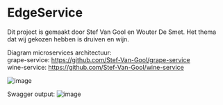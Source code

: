 # EdgeService

Dit project is gemaakt door Stef Van Gool en Wouter De Smet.
Het thema dat wij gekozen hebben is druiven en wijn.

Diagram microservices architectuur: <br>
grape-service: https://github.com/Stef-Van-Gool/grape-service <br>
wine-service: https://github.com/Stef-Van-Gool/wine-service

![image](https://user-images.githubusercontent.com/57892205/148551757-4d3965ad-4d9f-41e8-bdd8-9c9251fb5393.png)

Swagger output:
![image](https://user-images.githubusercontent.com/57892205/148554992-fa1af754-96a5-4be9-b578-68bc15f46920.png)

